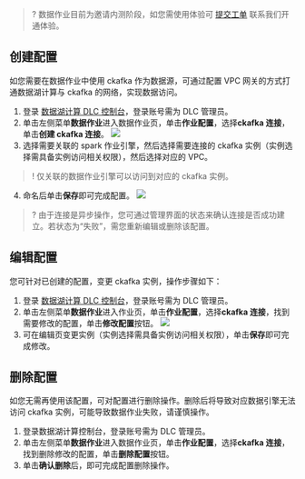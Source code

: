 >? 数据作业目前为邀请内测阶段，如您需使用体验可 [提交工单](https://console.cloud.tencent.com/workorder/category) 联系我们开通体验。

## 创建配置
如您需要在数据作业中使用 ckafka 作为数据源，可通过配置 VPC 网关的方式打通数据湖计算与 ckafka 的网络，实现数据访问。
1. 登录 [数据湖计算 DLC 控制台](https://console.cloud.tencent.com/dlc)，登录账号需为 DLC 管理员。
2. 单击左侧菜单**数据作业**进入数据作业页，单击**作业配置**，选择**ckafka 连接**，单击**创建 ckafka 连接**。
![](https://qcloudimg.tencent-cloud.cn/raw/4d2c70a4d81b0f168f56727996e5200d.png)
3. 选择需要关联的 spark 作业引擎，然后选择需要连接的 ckafka 实例（实例选择需具备实例访问相关权限），然后选择对应的 VPC。
>! 仅关联的数据作业引擎可以访问到对应的 ckafka 实例。
4. 命名后单击**保存**即可完成配置。
![](https://qcloudimg.tencent-cloud.cn/raw/8b2730d33fbc5554f83acdb7cc7d94a8.png)
>? 由于连接是异步操作，您可通过管理界面的状态来确认连接是否成功建立。若状态为“失败”，需您重新编辑或删除该配置。

## 编辑配置
您可针对已创建的配置，变更 ckafka 实例，操作步骤如下：
1. 登录 [数据湖计算 DLC 控制台](https://console.cloud.tencent.com/dlc)，登录账号需为 DLC 管理员。
2. 单击左侧菜单**数据作业**进入作业页，单击**作业配置**，选择**ckafka 连接**，找到需要修改的配置，单击**修改配置**按钮。
![](https://qcloudimg.tencent-cloud.cn/raw/909e9fcd1be6b2171a515856dccc6fe9.png)
3. 可在编辑页变更实例（实例选择需具备实例访问相关权限），单击**保存**即可完成修改。

## 删除配置
如您无需再使用该配置，可对配置进行删除操作。删除后将导致对应数据引擎无法访问 ckafka 实例，可能导致数据作业失败，请谨慎操作。
1. 登录数据湖计算控制台，登录账号需为 DLC 管理员。
2. 单击左侧菜单**数据作业**进入数据作业页，单击**作业配置**，选择**ckafka 连接**，找到删除修改的配置，单击**删除配置**按钮。
3. 单击**确认删除**后，即可完成配置删除操作。

